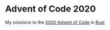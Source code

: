 # Advent of Code 2020


My solutions to the [2020 Advent of Code](https://adventofcode.com/2020) in [Rust](https://www.rust-lang.org/)
